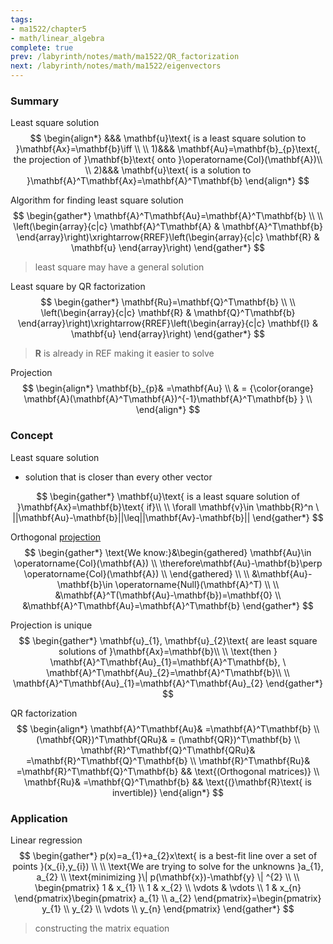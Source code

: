 ```yaml
---
tags:
- ma1522/chapter5
- math/linear_algebra
complete: true
prev: /labyrinth/notes/math/ma1522/QR_factorization
next: /labyrinth/notes/math/ma1522/eigenvectors
---
```


   

### Summary
Least square solution
$$
\begin{align*}
&&& \mathbf{u}\text{ is a least square solution to }\mathbf{Ax}=\mathbf{b}\iff \\
\\
1)&&& \mathbf{Au}=\mathbf{b}_{p}\text{, the projection of }\mathbf{b}\text{ onto }\operatorname{Col}(\mathbf{A})\\
\\
2)&&& \mathbf{u}\text{ is a solution to }\mathbf{A}^T\mathbf{Ax}=\mathbf{A}^T\mathbf{b}
\end{align*}
$$

Algorithm for finding least square solution
$$
\begin{gather*}
\mathbf{A}^T\mathbf{Au}=\mathbf{A}^T\mathbf{b} \\
\\
\left(\begin{array}{c|c} \mathbf{A}^T\mathbf{A} & \mathbf{A}^T\mathbf{b} \end{array}\right)\xrightarrow{RREF}\left(\begin{array}{c|c} \mathbf{R} & \mathbf{u} \end{array}\right)
\end{gather*}
$$
> least square may have a general solution

Least square by QR factorization
$$
\begin{gather*}
\mathbf{Ru}=\mathbf{Q}^T\mathbf{b} \\
\\
\left(\begin{array}{c|c} \mathbf{R} & \mathbf{Q}^T\mathbf{b} \end{array}\right)\xrightarrow{RREF}\left(\begin{array}{c|c} \mathbf{I} & \mathbf{u} \end{array}\right)
\end{gather*}
$$
> $\mathbf{R}$ is already in REF making it easier to solve

Projection
$$
\begin{align*}
\mathbf{b}_{p}& =\mathbf{Au} \\
& = {\color{orange} \mathbf{A}(\mathbf{A}^T\mathbf{A})^{-1}\mathbf{A}^T\mathbf{b} } \\
\end{align*}
$$

### Concept
Least square solution
- solution that is closer than every other vector

$$
\begin{gather*}
\mathbf{u}\text{ is a least square solution of }\mathbf{Ax}=\mathbf{b}\text{ if}\\
\\
\forall \mathbf{v}\in \mathbb{R}^n \ ||\mathbf{Au}-\mathbf{b}||\leq||\mathbf{Av}-\mathbf{b}||
\end{gather*}
$$

Orthogonal [projection](/labyrinth/notes/math/ma1522/orthogonal_projection)
$$
\begin{gather*}
\text{We know:}&\begin{gathered}
\mathbf{Au}\in \operatorname{Col}(\mathbf{A}) \\
\therefore\mathbf{Au}-\mathbf{b}\perp \operatorname{Col}(\mathbf{A}) \\
\end{gathered} \\
\\
&\mathbf{Au}-\mathbf{b}\in \operatorname{Null}(\mathbf{A}^T) \\
\\
&\mathbf{A}^T(\mathbf{Au}-\mathbf{b})=\mathbf{0} \\
&\mathbf{A}^T\mathbf{Au}=\mathbf{A}^T\mathbf{b}
\end{gather*}
$$

Projection is unique
$$
\begin{gather*}
\mathbf{u}_{1}, \mathbf{u}_{2}\text{ are least square solutions of }\mathbf{Ax}=\mathbf{b}\\
\\
\text{then } \mathbf{A}^T\mathbf{Au}_{1}=\mathbf{A}^T\mathbf{b}, \ \mathbf{A}^T\mathbf{Au}_{2}=\mathbf{A}^T\mathbf{b}\\
\\
\mathbf{A}^T\mathbf{Au}_{1}=\mathbf{A}^T\mathbf{Au}_{2}
\end{gather*}
$$

QR factorization
$$
\begin{align*}
\mathbf{A}^T\mathbf{Au}& =\mathbf{A}^T\mathbf{b} \\
(\mathbf{QR})^T\mathbf{QRu}& = (\mathbf{QR})^T\mathbf{b} \\
\mathbf{R}^T\mathbf{Q}^T\mathbf{QRu}& =\mathbf{R}^T\mathbf{Q}^T\mathbf{b} \\
\mathbf{R}^T\mathbf{Ru}& =\mathbf{R}^T\mathbf{Q}^T\mathbf{b} && \text{(Orthogonal matrices)} \\
\mathbf{Ru}& =\mathbf{Q}^T\mathbf{b} && \text{(}\mathbf{R}\text{ is invertible)}
\end{align*}
$$

### Application
Linear regression
$$
\begin{gather*}
p(x)=a_{1}+a_{2}x\text{ is a best-fit line over a set of points }(x_{i},y_{i}) \\
\\
\text{We are trying to solve for the unknowns }a_{1}, a_{2} \\
\text{minimizing }\| p(\mathbf{x})-\mathbf{y} \| ^{2} \\
\\
\begin{pmatrix}
1 & x_{1} \\
1 & x_{2} \\
\vdots & \vdots \\
1 & x_{n}
\end{pmatrix}\begin{pmatrix}
a_{1} \\
a_{2}
\end{pmatrix}=\begin{pmatrix}
y_{1} \\
y_{2} \\
\vdots \\
y_{n}
\end{pmatrix} 
\end{gather*}
$$
> constructing the matrix equation